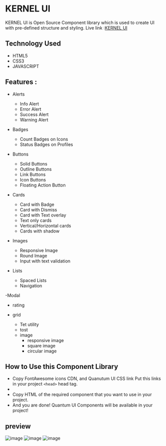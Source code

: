 # KERNEL UI
KERNEL UI is Open Source Component library which is used to create UI with pre-defined structure and styling.
Live link :[KERNEL UI](https://dev-new-branch.netlify.app/)
## Technology Used
- HTML5
- CSS3
- JAVASCRIPT
## Features :
- Alerts

  - Info Alert
  - Error Alert
  - Success Alert
  - Warning Alert
- Badges

  - Count Badges on Icons
  - Status Badges on Profiles
- Buttons
  - Solid Buttons
  - Outline Buttons
  - Link Buttons
  - Icon Buttons
  - Floating Action Button
- Cards

  - Card with Badge
  - Card with Dismiss
  - Card with Text overlay
  - Text only cards
  - Vertical/Horizontal cards
  - Cards with shadow
- Images

  - Responsive Image
  - Round Image
  - Input with text validation

- Lists
  - Spaced Lists
  - Navigation

-Modal
- rating
- grid

   - Tet utility
   - tost
   - image
     - responsive image 
     - square image
     - circular image 
   

## How to Use this Component Library
- Copy FontAwesome icons CDN, and Quanutum UI CSS link Put this links in your project `<head>` head tag.
- <script src="https://kit.fontawesome.com/d5eef1e966.js" crossorigin="anonymous"></script>
- Copy HTML of the required component that you want to use in your project.
- And you are done! Quantum UI Components will be available in your project!
## preview
![image](https://user-images.githubusercontent.com/57774129/154911870-e288fe7c-1533-42d2-a996-885bd4750fa3.png)
![image](https://user-images.githubusercontent.com/57774129/154911971-f1ac8615-70e1-4b2c-adce-bc0c3782f0ce.png)
![image](https://user-images.githubusercontent.com/57774129/154912034-c8637bc9-94e7-48d1-bf50-2766761c9d4c.png)


